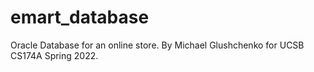 # emart_database
Oracle Database for an online store. By Michael Glushchenko for UCSB CS174A Spring 2022.
